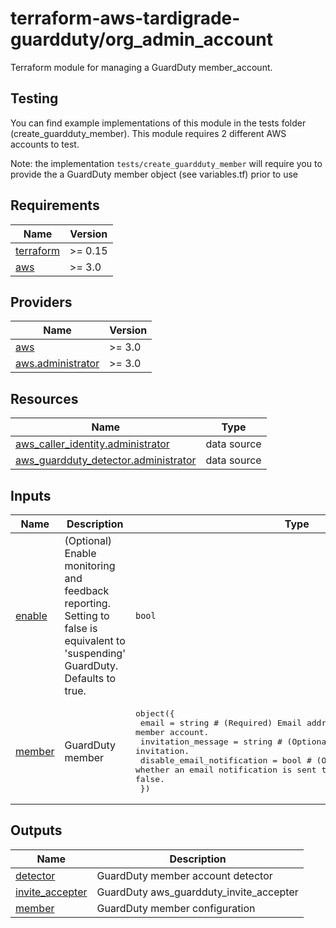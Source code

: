 # terraform-aws-tardigrade-guardduty/org_admin_account

Terraform module for managing a GuardDuty member_account.

## Testing

You can find example implementations of this module in the tests folder (create_guardduty_member). This module requires 2 different AWS accounts to test. 

Note: the implementation `tests/create_guardduty_member` will require you to provide the a GuardDuty member object (see variables.tf) prior to use

<!-- BEGIN TFDOCS -->
## Requirements

| Name | Version |
|------|---------|
| <a name="requirement_terraform"></a> [terraform](#requirement\_terraform) | >= 0.15 |
| <a name="requirement_aws"></a> [aws](#requirement\_aws) | >= 3.0 |

## Providers

| Name | Version |
|------|---------|
| <a name="provider_aws"></a> [aws](#provider\_aws) | >= 3.0 |
| <a name="provider_aws.administrator"></a> [aws.administrator](#provider\_aws.administrator) | >= 3.0 |

## Resources

| Name | Type |
|------|------|
| [aws_caller_identity.administrator](https://registry.terraform.io/providers/hashicorp/aws/latest/docs/data-sources/caller_identity) | data source |
| [aws_guardduty_detector.administrator](https://registry.terraform.io/providers/hashicorp/aws/latest/docs/data-sources/guardduty_detector) | data source |

## Inputs

| Name | Description | Type | Default | Required |
|------|-------------|------|---------|:--------:|
| <a name="input_enable"></a> [enable](#input\_enable) | (Optional) Enable monitoring and feedback reporting. Setting to false is equivalent to 'suspending' GuardDuty. Defaults to true. | `bool` | `true` | no |
| <a name="input_member"></a> [member](#input\_member) | GuardDuty member | <pre>object({<br>    email                      = string # (Required) Email address for member account.<br>    invitation_message         = string # (Optional) Message for invitation.<br>    disable_email_notification = bool   # (Optional) Boolean whether an email notification is sent to the accounts. Defaults to false.<br>  })</pre> | `null` | no |

## Outputs

| Name | Description |
|------|-------------|
| <a name="output_detector"></a> [detector](#output\_detector) | GuardDuty member account detector |
| <a name="output_invite_accepter"></a> [invite\_accepter](#output\_invite\_accepter) | GuardDuty aws\_guardduty\_invite\_accepter |
| <a name="output_member"></a> [member](#output\_member) | GuardDuty member configuration |

<!-- END TFDOCS -->
